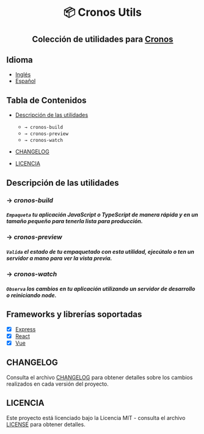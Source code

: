 <div align="center">

# 📦 Cronos Utils

## Colección de utilidades para [Cronos](https://github.com/cronos-js/cronos.js)

</div>

## Idioma

- [Inglés](README.md)
- [Español](README.es.md)

## Tabla de Contenidos

- [Descripción de las utilidades](#descripción-de-las-utilidades)

  - `→ cronos-build`
  - `→ cronos-preview`
  - `→ cronos-watch`

- [CHANGELOG](#changelog)
- [LICENCIA](#licencia)

## Descripción de las utilidades

### → **_cronos-build_**

##### `Empaqueta` tu aplicación JavaScript o TypeScript de manera rápida y en un tamaño pequeño para tenerla lista para producción.

### → **_cronos-preview_**

##### `Valida` el estado de tu empaquetado con esta utilidad, ejecútalo o ten un servidor a mano para ver la vista previa.

### → **_cronos-watch_**

##### `Observa` los cambios en tu aplicación utilizando un servidor de desarrollo o reiniciando node.

## Frameworks y librerías soportadas

- [x] [Express](https://expressjs.com/)
- [x] [React](https://reactjs.org/)
- [x] [Vue](https://vuejs.org/)

## CHANGELOG

Consulta el archivo [CHANGELOG](CHANGELOG.md) para obtener detalles sobre los cambios realizados en cada versión del proyecto.

## LICENCIA

Este proyecto está licenciado bajo la Licencia MIT - consulta el archivo [LICENSE](LICENSE) para obtener detalles.
